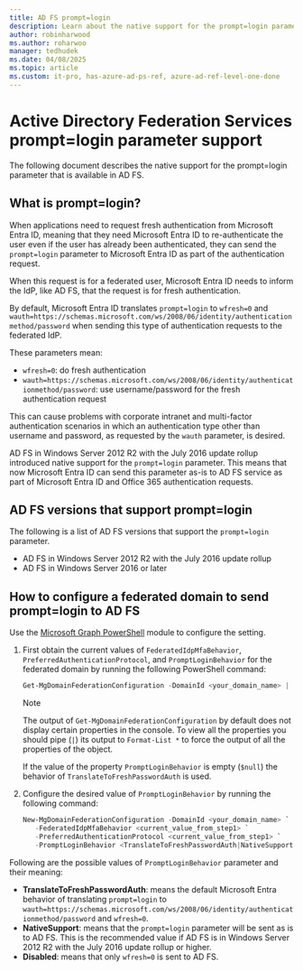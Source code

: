 ```yaml
---
title: AD FS prompt=login
description: Learn about the native support for the prompt=login parameter that is available in AD FS.
author: robinharwood
ms.author: roharwoo
manager: tedhudek
ms.date: 04/08/2025
ms.topic: article
ms.custom: it-pro, has-azure-ad-ps-ref, azure-ad-ref-level-one-done
---
```


# Active Directory Federation Services prompt=login parameter support

The following document describes the native support for the prompt=login parameter that is available in AD FS.

## What is prompt=login?

When applications need to request fresh authentication from Microsoft Entra ID, meaning that they need Microsoft Entra ID to re-authenticate the user even if the user has already been authenticated, they can send the `prompt=login` parameter to Microsoft Entra ID as part of the authentication request.

When this request is for a federated user, Microsoft Entra ID needs to inform the IdP, like AD FS, that the request is for fresh authentication.

By default, Microsoft Entra ID translates `prompt=login` to `wfresh=0` and `wauth=https://schemas.microsoft.com/ws/2008/06/identity/authenticationmethod/password` when sending this type of authentication requests to the federated IdP.

These parameters mean:

- `wfresh=0`: do fresh authentication
- `wauth=https://schemas.microsoft.com/ws/2008/06/identity/authenticationmethod/password`: use username/password for the fresh authentication request

This can cause problems with corporate intranet and multi-factor authentication scenarios in which an authentication type other than username and password, as  requested by the `wauth` parameter, is desired.

AD FS in Windows Server 2012 R2 with the July 2016 update rollup introduced native support for the `prompt=login` parameter. This means that now Microsoft Entra ID can send this parameter as-is to AD FS service as part of Microsoft Entra ID and Office 365 authentication requests.

## AD FS versions that support prompt=login

The following is a list of AD FS versions that support the `prompt=login` parameter.

- AD FS in Windows Server 2012 R2 with the July 2016 update rollup
- AD FS in Windows Server 2016 or later 

## How to configure a federated domain to send prompt=login to AD FS

Use the [Microsoft Graph PowerShell](/powershell/microsoftgraph/installation) module to configure the setting.

1. First obtain the current values of `FederatedIdpMfaBehavior`, `PreferredAuthenticationProtocol`, and `PromptLoginBehavior` for the federated domain by running the following PowerShell command:

   ```powershell
   Get-MgDomainFederationConfiguration -DomainId <your_domain_name> | Format-List *
   ```

   > [!NOTE]
   > The output of `Get-MgDomainFederationConfiguration` by default does not display certain properties in the console. To view all the properties you should pipe (`|`) its output to `Format-List *` to force the output of all the properties of the object.

   If the value of the property `PromptLoginBehavior` is empty (`$null`) the behavior of `TranslateToFreshPasswordAuth` is used.

2. Configure the desired value of `PromptLoginBehavior` by running the following command:

   ```powershell
   New-MgDomainFederationConfiguration -DomainId <your_domain_name> `
      -FederatedIdpMfaBehavior <current_value_from_step1> `
      -PreferredAuthenticationProtocol <current_value_from_step1> `
      -PromptLoginBehavior <TranslateToFreshPasswordAuth|NativeSupport|Disabled>
   ```

Following are the possible values of `PromptLoginBehavior` parameter and their meaning:

- **TranslateToFreshPasswordAuth**: means the default Microsoft Entra behavior of translating `prompt=login` to `wauth=https://schemas.microsoft.com/ws/2008/06/identity/authenticationmethod/password` and `wfresh=0`.
- **NativeSupport**: means that the `prompt=login` parameter will be sent as is to AD FS. This is the recommended value if AD FS is in Windows Server 2012 R2 with the July 2016 update rollup or higher.
- **Disabled**: means that only `wfresh=0` is sent to AD FS.
